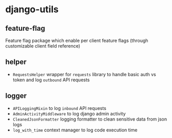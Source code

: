 # django-utils

## feature-flag

Feature flag package which enable per client feature flags (through customizable client field reference)

## helper 

 - `RequestsHelper` wrapper for `requests` library to handle basic auth vs token and log `outbound` API requests

## logger

 - `APILoggingMixin` to log `inbound` API requests
 - `AdminActivityMiddleware` to log django admin activity
 - `CleanedJsonFormatter` logging formatter to clean sensitive data from json logs 
 - `log_with_time` context manager to log code execution time

